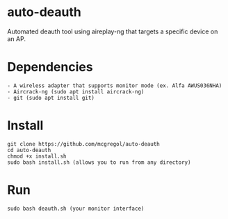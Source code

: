 # auto-deauth
Automated deauth tool using aireplay-ng that targets a specific device on an AP.

# Dependencies
    - A wireless adapter that supports monitor mode (ex. Alfa AWUS036NHA)
    - Aircrack-ng (sudo apt install aircrack-ng)
    - git (sudo apt install git)

# Install
```
git clone https://github.com/mcgregol/auto-deauth
cd auto-deauth
chmod +x install.sh
sudo bash install.sh (allows you to run from any directory)
``` 
# Run
```
sudo bash deauth.sh (your monitor interface)

```
